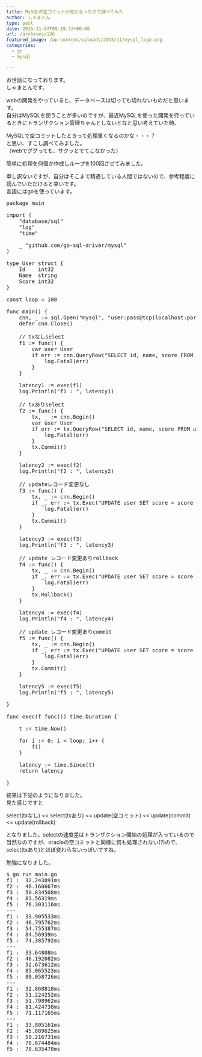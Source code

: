 ```yaml
---
title: MySQLの空コミットが気になったので調べてみた
author: しゃまとん
type: post
date: 2015-11-07T09:19:33+00:00
url: /archives/136
featured_image: /wp-content/uploads/2015/11/mysql_logo.png
categories:
  - go
  - mysql

---
```

お世話になっております。  
しゃまとんです。

webの開発をやっていると、データベースは切っても切れないものだと思います。  
自分はMySQLを使うことが多いのですが、最近MySQLを使った開発を行っているときにトランザクション管理ちゃんとしないとなと思い考えていた時、

MySQLで空コミットしたときって処理重くなるのかな・・・？  
と思い、すこし調べてみました。  
（webでググっても、サクッとでてこなかった）

簡単に処理を何個か作成しループを100回させてみました。

申し訳ないですが、自分はそこまで精通している人間ではないので、参考程度に読んでいただけると幸いです。  
言語にはgoを使っています。

<pre class="brush: text; gutter: true">package main

import (
	"database/sql"
	"log"
	"time"

	_ "github.com/go-sql-driver/mysql"
)

type User struct {
	Id    int32
	Name  string
	Score int32
}

const loop = 100

func main() {
	cnn, _ := sql.Open("mysql", "user:pass@tcp(localhost:port)/database")
	defer cnn.Close()

	// txなしselect
	f1 := func() {
		var user User
		if err := cnn.QueryRow("SELECT id, name, score FROM user WHERE id = ? LIMIT 1", 1).Scan(&user.Id, &user.Name, &user.Score); err != nil {
			log.Fatal(err)
		}
	}

	latency1 := exec(f1)
	log.Println("f1 : ", latency1)

	// txありselect
	f2 := func() {
		tx, _ := cnn.Begin()
		var user User
		if err := tx.QueryRow("SELECT id, name, score FROM user WHERE id = ? LIMIT 1", 1).Scan(&user.Id, &user.Name, &user.Score); err != nil {
			log.Fatal(err)
		}
		tx.Commit()
	}

	latency2 := exec(f2)
	log.Println("f2 : ", latency2)

	// updateレコード変更なし
	f3 := func() {
		tx, _ := cnn.Begin()
		if _, err := tx.Exec("UPDATE user SET score = score WHERE id = ?", 1); err != nil {
			log.Fatal(err)
		}
		tx.Commit()
	}

	latency3 := exec(f3)
	log.Println("f3 : ", latency3)

	// update レコード変更ありrollback
	f4 := func() {
		tx, _ := cnn.Begin()
		if _, err := tx.Exec("UPDATE user SET score = score + 1 WHERE id = ?", 1); err != nil {
			log.Fatal(err)
		}
		tx.Rollback()
	}

	latency4 := exec(f4)
	log.Println("f4 : ", latency4)

	// update レコード変更ありcommit
	f5 := func() {
		tx, _ := cnn.Begin()
		if _, err := tx.Exec("UPDATE user SET score = score + 1 WHERE id = ?", 1); err != nil {
			log.Fatal(err)
		}
		tx.Commit()
	}

	latency5 := exec(f5)
	log.Println("f5 : ", latency5)

}

func exec(f func()) time.Duration {

	t := time.Now()

	for i := 0; i &lt; loop; i++ {
		f()
	}

	latency := time.Since(t)
	return latency

}</pre>

結果は下記のようになりました。  
見た感じですと

select(txなし) << select(txあり) <= update(空コミット) << update(commit) <= update(rollback)

となりました。selectの速度差はトランザクション開始の処理が入っているので当然なのですが、oracleの空コミットと同様に何も処理されない(?)ので、select(txあり)とほぼ変わらないっぽいですね。

勉強になりました。

<pre class="brush: shell; gutter: true">$ go run main.go 
f1 :  32.243891ms
f2 :  46.160667ms
f3 :  50.834508ms
f4 :  83.56319ms
f5 :  76.303116ms
---
f1 :  33.905533ms
f2 :  46.795762ms
f3 :  54.755387ms
f4 :  84.56939ms
f5 :  74.385792ms
---
f1 :  33.64808ms
f2 :  46.192082ms
f3 :  52.673612ms
f4 :  85.065523ms
f5 :  80.058726ms
---
f1 :  32.868818ms
f2 :  51.224252ms
f3 :  51.798962ms
f4 :  81.424738ms
f5 :  71.117165ms
---
f1 :  33.805161ms
f2 :  45.889625ms
f3 :  50.216731ms
f4 :  78.674484ms
f5 :  78.635478ms</pre>